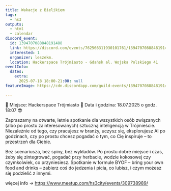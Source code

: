 ```yaml
---
title: Wakacje z Bielikiem
tags:
  - hs3
outputs:
  - html
  - calendar
discord_event:
  id: 1394707088848191488
  link: https://discord.com/events/762566311930101761/1394707088848191488
  interested: 1
  organizer: leszekm.
  location: Hackerspace Trójmiasto - Gdańsk al. Wojska Polskiego 41
eventInfo:
  dates:
    extra:
      2025-07-18 18:00-21:00: null
featureImage: https://cdn.discordapp.com/guild-events/1394707088848191488/6082c5ba9b7557cc20fff6651b2407ac.png?size=1024

---
```


📍 Miejsce: Hackerspace Trójmiasto
📅 Data i godzina: 18.07.2025 o godz. 18:07 😎

Zapraszamy na otwarte, letnie spotkanie dla wszystkich osób związanych (albo po prostu zainteresowanych) sztuczną inteligencją w Trójmieście. Niezależnie od tego, czy pracujesz w branży, uczysz się, eksplorujesz AI po godzinach, czy po prostu chcesz pogadać o tym, co Cię inspiruje – to przestrzeń dla Ciebie.

Bez scenariusza, bez spiny, bez wykładów. Po prostu dobre miejsce i czas, żeby się zintegrować, pogadać przy herbacie, wodzie kokosowej czy czymkolwiek, co przyniesiesz. Spotkanie w formule BYOF – bring your own food and drinks – zabierz coś do jedzenia i picia, co lubisz, i czym możesz się podzielić z innymi.

więcej info -> https://www.meetup.com/hs3city/events/309738989/
